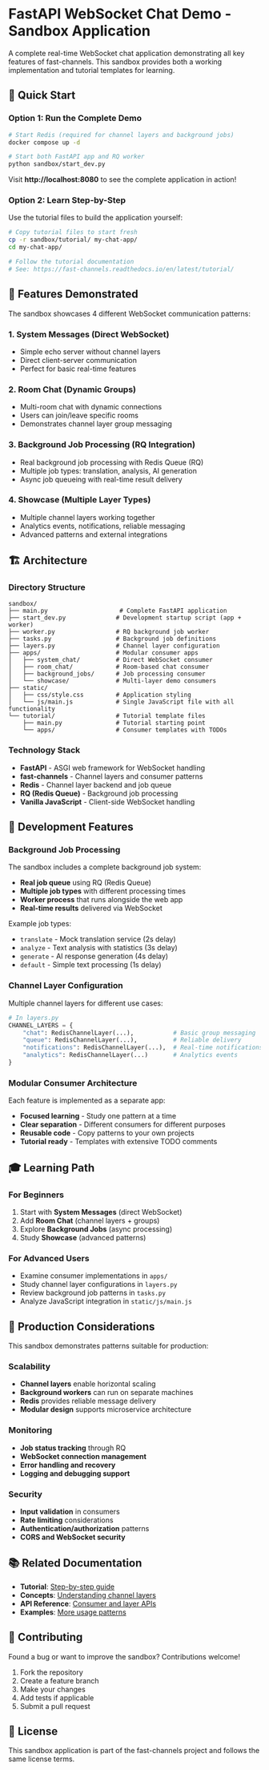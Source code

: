 # FastAPI WebSocket Chat Demo - Sandbox Application

A complete real-time WebSocket chat application demonstrating all key features of fast-channels. This sandbox provides both a working implementation and tutorial templates for learning.

## 🚀 Quick Start

### Option 1: Run the Complete Demo

```bash
# Start Redis (required for channel layers and background jobs)
docker compose up -d

# Start both FastAPI app and RQ worker
python sandbox/start_dev.py
```

Visit **http://localhost:8080** to see the complete application in action!

### Option 2: Learn Step-by-Step

Use the tutorial files to build the application yourself:

```bash
# Copy tutorial files to start fresh
cp -r sandbox/tutorial/ my-chat-app/
cd my-chat-app/

# Follow the tutorial documentation
# See: https://fast-channels.readthedocs.io/en/latest/tutorial/
```

## 📱 Features Demonstrated

The sandbox showcases 4 different WebSocket communication patterns:

### 1. **System Messages** (Direct WebSocket)
- Simple echo server without channel layers
- Direct client-server communication
- Perfect for basic real-time features

### 2. **Room Chat** (Dynamic Groups)
- Multi-room chat with dynamic connections
- Users can join/leave specific rooms
- Demonstrates channel layer group messaging

### 3. **Background Job Processing** (RQ Integration)
- Real background job processing with Redis Queue (RQ)
- Multiple job types: translation, analysis, AI generation
- Async job queueing with real-time result delivery

### 4. **Showcase** (Multiple Layer Types)
- Multiple channel layers working together
- Analytics events, notifications, reliable messaging
- Advanced patterns and external integrations

## 🏗️ Architecture

### Directory Structure

```
sandbox/
├── main.py                    # Complete FastAPI application
├── start_dev.py              # Development startup script (app + worker)
├── worker.py                 # RQ background job worker
├── tasks.py                  # Background job definitions
├── layers.py                 # Channel layer configuration
├── apps/                     # Modular consumer apps
│   ├── system_chat/          # Direct WebSocket consumer
│   ├── room_chat/            # Room-based chat consumer
│   ├── background_jobs/      # Job processing consumer
│   └── showcase/             # Multi-layer demo consumers
├── static/
│   ├── css/style.css         # Application styling
│   └── js/main.js            # Single JavaScript file with all functionality
└── tutorial/                 # Tutorial template files
    ├── main.py               # Tutorial starting point
    └── apps/                 # Consumer templates with TODOs
```

### Technology Stack

- **FastAPI** - ASGI web framework for WebSocket handling
- **fast-channels** - Channel layers and consumer patterns
- **Redis** - Channel layer backend and job queue
- **RQ (Redis Queue)** - Background job processing
- **Vanilla JavaScript** - Client-side WebSocket handling

## 🔧 Development Features

### Background Job Processing

The sandbox includes a complete background job system:

- **Real job queue** using RQ (Redis Queue)
- **Multiple job types** with different processing times
- **Worker process** that runs alongside the web app
- **Real-time results** delivered via WebSocket

Example job types:
- `translate` - Mock translation service (2s delay)
- `analyze` - Text analysis with statistics (3s delay)
- `generate` - AI response generation (4s delay)
- `default` - Simple text processing (1s delay)

### Channel Layer Configuration

Multiple channel layers for different use cases:

```python
# In layers.py
CHANNEL_LAYERS = {
    "chat": RedisChannelLayer(...),           # Basic group messaging
    "queue": RedisChannelLayer(...),          # Reliable delivery
    "notifications": RedisChannelLayer(...),  # Real-time notifications
    "analytics": RedisChannelLayer(...)       # Analytics events
}
```

### Modular Consumer Architecture

Each feature is implemented as a separate app:

- **Focused learning** - Study one pattern at a time
- **Clear separation** - Different consumers for different purposes
- **Reusable code** - Copy patterns to your own projects
- **Tutorial ready** - Templates with extensive TODO comments

## 🎓 Learning Path

### For Beginners
1. Start with **System Messages** (direct WebSocket)
2. Add **Room Chat** (channel layers + groups)
3. Explore **Background Jobs** (async processing)
4. Study **Showcase** (advanced patterns)

### For Advanced Users
- Examine consumer implementations in `apps/`
- Study channel layer configurations in `layers.py`
- Review background job patterns in `tasks.py`
- Analyze JavaScript integration in `static/js/main.js`

## 🚀 Production Considerations

This sandbox demonstrates patterns suitable for production:

### Scalability
- **Channel layers** enable horizontal scaling
- **Background workers** can run on separate machines
- **Redis** provides reliable message delivery
- **Modular design** supports microservice architecture

### Monitoring
- **Job status tracking** through RQ
- **WebSocket connection management**
- **Error handling and recovery**
- **Logging and debugging support**

### Security
- **Input validation** in consumers
- **Rate limiting** considerations
- **Authentication/authorization** patterns
- **CORS and WebSocket security**

## 📚 Related Documentation

- **Tutorial**: [Step-by-step guide](https://fast-channels.readthedocs.io/en/latest/tutorial/)
- **Concepts**: [Understanding channel layers](https://fast-channels.readthedocs.io/en/latest/concepts/)
- **API Reference**: [Consumer and layer APIs](https://fast-channels.readthedocs.io/en/latest/api/)
- **Examples**: [More usage patterns](https://fast-channels.readthedocs.io/en/latest/examples/)

## 🤝 Contributing

Found a bug or want to improve the sandbox? Contributions welcome!

1. Fork the repository
2. Create a feature branch
3. Make your changes
4. Add tests if applicable
5. Submit a pull request

## 📄 License

This sandbox application is part of the fast-channels project and follows the same license terms.
